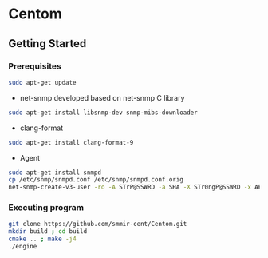 # Centom
<!-- GETTING STARTED -->
## Getting Started

### Prerequisites

```sh
sudo apt-get update
```

* net-snmp
 developed based on net-snmp C library

 ```sh
 sudo apt-get install libsnmp-dev snmp-mibs-downloader
 ```

* clang-format

 ```sh
 sudo apt-get install clang-format-9
 ```

* Agent
<!-- https://kifarunix.com/install-and-configure-snmp-on-ubuntu-debian/ -->
 <!-- cp /usr/bin/net-snmp-create-v3-user ~/
 sed -ie '/prefix=/adatarootdir=${prefix}\/share' /usr/bin/net-snmp-create-v3-user -->
 ```sh
 sudo apt-get install snmpd
 cp /etc/snmp/snmpd.conf /etc/snmp/snmpd.conf.orig
 net-snmp-create-v3-user -ro -A STrP@SSWRD -a SHA -X STr0ngP@SSWRD -x AES snmpadmin
 ```
 <!-- snmpwalk -v3 -a SHA -A STrP@SSWRD -x AES -X STr0ngP@SSWRD -l authPriv -u snmpadmin 192.168.220.129 >> /home/user/Centom/output.txt -->
### Executing program

```sh
git clone https://github.com/smmir-cent/Centom.git
mkdir build ; cd build 
cmake .. ; make -j4
./engine
```
